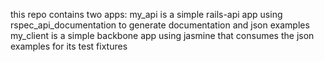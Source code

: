 this repo contains two apps:
my_api is a simple rails-api app using rspec_api_documentation to
generate documentation and json examples
my_client is a simple backbone app using jasmine that consumes the json
examples for its test fixtures
